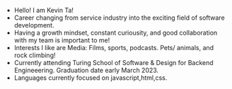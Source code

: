 - Hello! I am Kevin Ta! 
- Career changing from service industry into the exciting field of software development.
- Having a growth mindset, constant curiousity, and good collaboration with my team is important to me! 
- Interests I like are Media: Films, sports, podcasts. Pets/ animals, and rock climbing! 
- Currently attending Turing School of Software & Design for Backend Engineeering. Graduation date early March 2023.
- Languages currently focused on javascript,html,css.



<!---
KevinT001/KevinT001 is a ✨ special ✨ repository because its `README.md` (this file) appears on your GitHub profile.
You can click the Preview link to take a look at your changes.
--->
